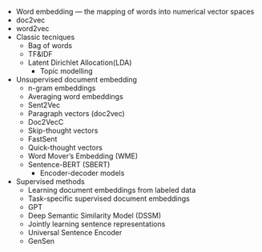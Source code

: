 - Word embedding — the mapping of words into numerical vector spaces
- doc2vec
- word2vec
- Classic tecniques
  - Bag of words 
  - TF&IDF
  - Latent Dirichlet Allocation(LDA)
    - Topic modelling
- Unsupervised document embedding
  - n-gram embeddings
  - Averaging word embeddings
  - Sent2Vec
  - Paragraph vectors (doc2vec)
  - Doc2VecC
  - Skip-thought vectors
  - FastSent
  - Quick-thought vectors
  - Word Mover’s Embedding (WME)
  - Sentence-BERT (SBERT)
     - Encoder-decoder models
- Supervised methods
  - Learning document embeddings from labeled data
  - Task-specific supervised document embeddings
  - GPT
  - Deep Semantic Similarity Model (DSSM)
  - Jointly learning sentence representations
  - Universal Sentence Encoder
  - GenSen
  
